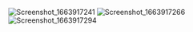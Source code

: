 ![Screenshot_1663917241](https://user-images.githubusercontent.com/110282982/191936894-92b4fe95-a8f7-4594-b4bf-8fa123f69c18.png)
![Screenshot_1663917266](https://user-images.githubusercontent.com/110282982/191936918-e162ea86-05eb-48de-aa7b-2b1a9190df52.png)
![Screenshot_1663917294](https://user-images.githubusercontent.com/110282982/191936936-97f38bd4-4471-4193-8fad-3ea170032860.png)
